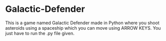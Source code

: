 # Galactic-Defender

This is a game named Galactic Defender made in Python where you shoot asteroids using a spaceship which you can move using ARROW KEYS.
You just have to run the .py file given.
